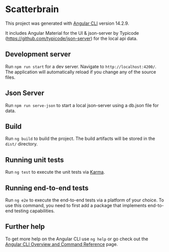 # Scatterbrain

This project was generated with [Angular CLI](https://github.com/angular/angular-cli) version 14.2.9.

It includes Angular Material for the UI & json-server by Typicode (https://github.com/typicode/json-server) for the local api data.

## Development server

Run `npm run start` for a dev server. Navigate to `http://localhost:4200/`. The application will automatically reload if you change any of the source files.

## Json Server

Run `npm run serve-json` to start a local json-server using a db.json file for data.

## Build

Run `ng build` to build the project. The build artifacts will be stored in the `dist/` directory.

## Running unit tests

Run `ng test` to execute the unit tests via [Karma](https://karma-runner.github.io).

## Running end-to-end tests

Run `ng e2e` to execute the end-to-end tests via a platform of your choice. To use this command, you need to first add a package that implements end-to-end testing capabilities.

## Further help

To get more help on the Angular CLI use `ng help` or go check out the [Angular CLI Overview and Command Reference](https://angular.io/cli) page.
